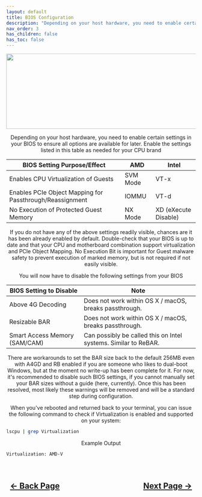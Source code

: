 ```yaml
---
layout: default
title: BIOS Configuration
description: "Depending on your host hardware, you need to enable certain settings in your BIOS to ensure all options are available for later."
nav_order: 3
has_children: false
has_toc: false
---
```


<style>
  .navigation-container {
    display: flex;
    justify-content: space-between;
    align-items: center;
    width: 100%;
  }
  
  .nav-button {
    margin: 10px;
  }
</style>

<p align="center">
  <img width="650" height="200" src="../../assets/Headers/HeaderBIOSSettings.png">
</p>

<p align="center">Depending on your host hardware, you need to enable certain settings in your BIOS to ensure all options are available for later. Enable the settings listed in this table as needed for your CPU brand</p>

| BIOS Setting Purpose/Effect | AMD | Intel |
| ---- | ---- | ---- |
| Enables CPU Virtualization of Guests | SVM Mode | VT-x |
| Enables PCIe Object Mapping for Passthrough/Reassignment | IOMMU | VT-d |
| No Execution of Protected Guest Memory | NX Mode | XD (eXecute Disable) |

<p align="center">If you do not have any of the above settings readily visible, chances are it has been already enabled by default. Double-check that your BIOS is up to date and that your CPU and motherboard combination support virtualization and PCIe Object Mapping. No Execution Bit is important for Guest malware safety to prevent execution of marked memory, but is not required if not easily visible.</p>

<p align="center">You will now have to disable the following settings from your BIOS</p>

| BIOS Setting to Disable | Note |
| ---- | ---- |
| Above 4G Decoding | Does not work within OS X / macOS, breaks passthrough. |
| Resizable BAR | Does not work within OS X / macOS, breaks passthrough. |
| Smart Access Memory (SAM/CAM) | Can possibly be called this on Intel systems. Similar to ReBAR. |

<p align="center">There are workarounds to set the BAR size back to the default 256MB even with A4GD and RB enabled if you are someone who likes to dual-boot Windows, but at the moment no write-up has been complete for it. For now, it's recommended to disable such BIOS settings, if you cannot manually set your BAR sizes without a guide (here, currently). Once this has been resolved, most likely these warnings will be removed and will be a standard step during configuration.</p>

<p align="center">When you've rebooted and returned back to your terminal, you can issue the following command to check if Virtualization is enabled and supported on your system:</p>

```bash
lscpu | grep Virtualization
```

<p align="center">Example Output</p>

```bash
Virtualization: AMD-V
```

<h2 align="center">
  <br>
  <div class="navigation-container">
    <a class="nav-button" href="../01-Git-Clone-Recursive">&larr; Back Page</a>
    <a class="nav-button" href="../03-Kernel-Parameters/index">Next Page &rarr;</a>
  </div>
  <br>
</h2>
